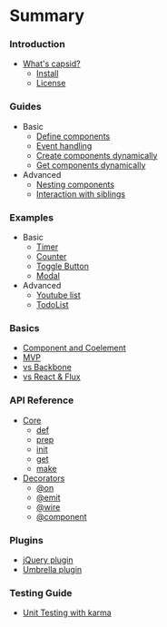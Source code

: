# Summary

### Introduction
* [What's capsid?](README.md)
  * [Install](README.md#install)
  * [License](README.md#license)

### Guides
* Basic
  * [Define components](guides/define.md)
  * [Event handling](guides/event.md)
  * [Create components dynamically](guides/create.md)
  * [Get components dynamically](guides/get.md)
* Advanced
  * [Nesting components](guides/nesting.md)
  * [Interaction with siblings](guides/siblings.md)

### Examples
* Basic
  * [Timer](examples/timer.md)
  * [Counter](examples/counter.md)
  * [Toggle Button](examples/toggle.md)
  * [Modal](examples/modal.md)
* Advanced
  * [Youtube list](examples/youtube.md)
  * [TodoList](examples/todo-list.md)

### Basics
* [Component and Coelement](basics/component.md)
* [MVP](basics/mvp.md)
* [vs Backbone](basics/backbone.md)
* [vs React & Flux](basics/react.md)

### API Reference
* [Core](api/core.md)
  * [def](api/core.md#def)
  * [prep](api/core.md#prep)
  * [init](api/core.md#init)
  * [get](api/core.md#get)
  * [make](api/core.md#make)
* [Decorators](api/decorators.md)
  * [@on](api/decorators.md#on)
  * [@emit](api/decorators.md#emit)
  * [@wire](api/decorators.md#wire)
  * [@component](api/decorators.md#component)

### Plugins
* [jQuery plugin](plugins/jquery.md)
* [Umbrella plugin](plugins/umbrella.md)

### Testing Guide
* [Unit Testing with karma](testing/karma.md)
